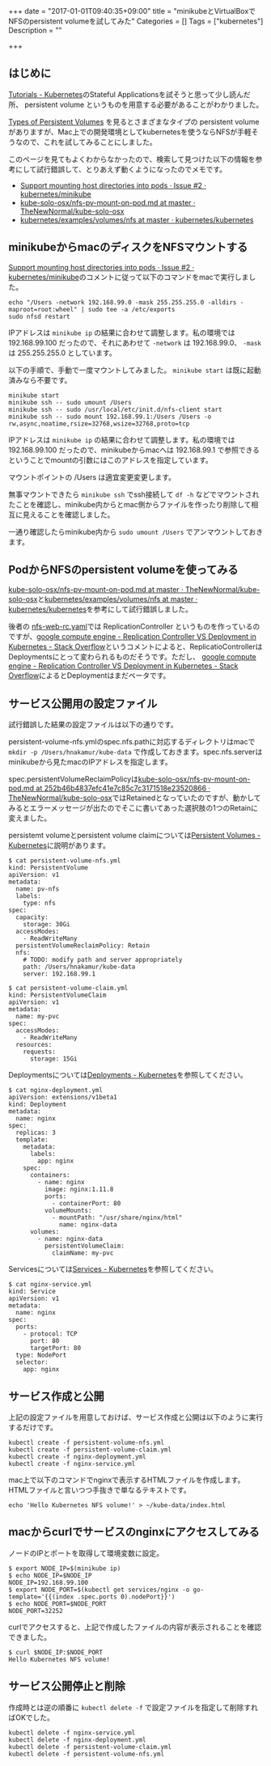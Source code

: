 +++
date = "2017-01-01T09:40:35+09:00"
title = "minikubeとVirtualBoxでNFSのpersistent volumeを試してみた"
Categories = []
Tags = ["kubernetes"]
Description = ""

+++
## はじめに
[Tutorials - Kubernetes](http://kubernetes.io/docs/tutorials/)のStateful Applicationsを試そうと思って少し読んだ所、 persistent volume というものを用意する必要があることがわかりました。

[Types of Persistent Volumes](http://kubernetes.io/docs/user-guide/persistent-volumes/#types-of-persistent-volumes) を見るとさまざまなタイプの persistent volume がありますが、Mac上での開発環境としてkubernetesを使うならNFSが手軽そうなので、これを試してみることにしました。

このページを見てもよくわからなかったので、検索して見つけた以下の情報を参考にして試行錯誤して、とりあえず動くようになったのでメモです。

* [Support mounting host directories into pods · Issue #2 · kubernetes/minikube](https://github.com/kubernetes/minikube/issues/2#issuecomment-233629375)
* [kube-solo-osx/nfs-pv-mount-on-pod.md at master · TheNewNormal/kube-solo-osx](https://github.com/TheNewNormal/kube-solo-osx/blob/master/examples/pv/nfs-pv-mount-on-pod.md)
* [kubernetes/examples/volumes/nfs at master · kubernetes/kubernetes](https://github.com/kubernetes/kubernetes/tree/master/examples/volumes/nfs)

## minikubeからmacのディスクをNFSマウントする

[Support mounting host directories into pods · Issue #2 · kubernetes/minikube](https://github.com/kubernetes/minikube/issues/2#issuecomment-233629375)のコメントに従って以下のコマンドをmacで実行しました。

```
echo "/Users -network 192.168.99.0 -mask 255.255.255.0 -alldirs -maproot=root:wheel" | sudo tee -a /etc/exports
sudo nfsd restart
```

IPアドレスは `minikube ip` の結果に合わせて調整します。私の環境では 192.168.99.100 だったので、それにあわせて `-network` は 192.168.99.0、 `-mask` は 255.255.255.0 としています。

以下の手順で、手動で一度マウントしてみました。 `minikube start` は既に起動済みなら不要です。

```
minikube start
minikube ssh -- sudo umount /Users
minikube ssh -- sudo /usr/local/etc/init.d/nfs-client start
minikube ssh -- sudo mount 192.168.99.1:/Users /Users -o rw,async,noatime,rsize=32768,wsize=32768,proto=tcp
```

IPアドレスは `minikube ip` の結果に合わせて調整します。私の環境では 192.168.99.100 だったので、minikubeからmacへは 192.168.99.1 で参照できるということでmountの引数にはこのアドレスを指定しています。

マウントポイントの /Users は適宜変更変更します。

無事マウントできたら `minikube ssh` でssh接続して `df -h` などでマウントされたことを確認し、minikube内からとmac側からファイルを作ったり削除して相互に見えることを確認しました。

一通り確認したらminikube内から `sudo umount /Users` でアンマウントしておきます。

## PodからNFSのpersistent volumeを使ってみる

[kube-solo-osx/nfs-pv-mount-on-pod.md at master · TheNewNormal/kube-solo-osx](https://github.com/TheNewNormal/kube-solo-osx/blob/master/examples/pv/nfs-pv-mount-on-pod.md)と[kubernetes/examples/volumes/nfs at master · kubernetes/kubernetes](https://github.com/kubernetes/kubernetes/tree/master/examples/volumes/nfs)を参考にして試行錯誤しました。

後者の [nfs-web-rc.yaml](https://github.com/kubernetes/kubernetes/blob/f5d9c430e9168cf5c41197b8a4e457981cb031df/examples/volumes/nfs/nfs-web-rc.yaml)では ReplicationController というものを作っているのですが、[google compute engine - Replication Controller VS Deployment in Kubernetes - Stack Overflow](http://stackoverflow.com/questions/37423117/replication-controller-vs-deployment-in-kubernetes/37423281#37423281)というコメントによると、ReplicatioControllerはDeploymentsにとって変わられるものだそうです。ただし、 [google compute engine - Replication Controller VS Deployment in Kubernetes - Stack Overflow](http://stackoverflow.com/questions/37423117/replication-controller-vs-deployment-in-kubernetes/37423217#37423217)によるとDeploymentはまだベータです。

## サービス公開用の設定ファイル

試行錯誤した結果の設定ファイルは以下の通りです。

persistent-volume-nfs.ymlのspec.nfs.pathに対応するディレクトリはmacで `mkdir -p /Users/hnakamur/kube-data` で作成しておきます。spec.nfs.serverはminikubeから見たmacのIPアドレスを指定します。

spec.persistentVolumeReclaimPolicyは[kube-solo-osx/nfs-pv-mount-on-pod.md at 252b46b4837efc41e7c85c7c3171518e23520866 · TheNewNormal/kube-solo-osx](https://github.com/TheNewNormal/kube-solo-osx/blob/252b46b4837efc41e7c85c7c3171518e23520866/examples/pv/nfs-pv-mount-on-pod.md)ではRetainedとなっていたのですが、動かしてみるとエラーメッセージが出たのでそこに書いてあった選択肢の1つのRetainに変えました。

persistemt volumeとpersistent volume claimについては[Persistent Volumes - Kubernetes](http://kubernetes.io/docs/user-guide/persistent-volumes/)に説明があります。

```
$ cat persistent-volume-nfs.yml
kind: PersistentVolume
apiVersion: v1
metadata:
  name: pv-nfs
  labels:
    type: nfs
spec:
  capacity:
    storage: 30Gi
  accessModes:
    - ReadWriteMany
  persistentVolumeReclaimPolicy: Retain
  nfs:
    # TODO: modify path and server appropriately
    path: /Users/hnakamur/kube-data
    server: 192.168.99.1
```

```
$ cat persistent-volume-claim.yml
kind: PersistentVolumeClaim
apiVersion: v1
metadata:
  name: my-pvc
spec:
  accessModes:
    - ReadWriteMany
  resources:
    requests:
      storage: 15Gi
```

Deploymentsについては[Deployments - Kubernetes](http://kubernetes.io/docs/user-guide/deployments/)を参照してください。

```
$ cat nginx-deployment.yml
apiVersion: extensions/v1beta1
kind: Deployment
metadata:
  name: nginx
spec:
  replicas: 3
  template:
    metadata:
      labels:
        app: nginx
    spec:
      containers:
        - name: nginx
          image: nginx:1.11.8
          ports:
            - containerPort: 80
          volumeMounts:
            - mountPath: "/usr/share/nginx/html"
              name: nginx-data
      volumes:
        - name: nginx-data
          persistentVolumeClaim:
            claimName: my-pvc
```

Servicesについては[Services - Kubernetes](http://kubernetes.io/docs/user-guide/services/#type-nodeport)を参照してください。

```
$ cat nginx-service.yml
kind: Service
apiVersion: v1
metadata:
  name: nginx
spec:
  ports:
    - protocol: TCP
      port: 80
      targetPort: 80
  type: NodePort
  selector:
    app: nginx
```

## サービス作成と公開

上記の設定ファイルを用意しておけば、サービス作成と公開は以下のように実行するだけです。

```
kubectl create -f persistent-volume-nfs.yml
kubectl create -f persistent-volume-claim.yml
kubectl create -f nginx-deployment.yml
kubectl create -f nginx-service.yml
```

mac上で以下のコマンドでnginxで表示するHTMLファイルを作成します。HTMLファイルと言いつつ手抜きで単なるテキストです。

```
echo 'Hello Kubernetes NFS volume!' > ~/kube-data/index.html
```

## macからcurlでサービスのnginxにアクセスしてみる

ノードのIPとポートを取得して環境変数に設定。

```
$ export NODE_IP=$(minikube ip)
$ echo NODE_IP=$NODE_IP
NODE_IP=192.168.99.100
$ export NODE_PORT=$(kubectl get services/nginx -o go-template='{{(index .spec.ports 0).nodePort}}')
$ echo NODE_PORT=$NODE_PORT
NODE_PORT=32252
```

curlでアクセスすると、上記で作成したファイルの内容が表示されることを確認できました。

```
$ curl $NODE_IP:$NODE_PORT
Hello Kubernetes NFS volume!
```

## サービス公開停止と削除

作成時とは逆の順番に `kubectl delete -f` で設定ファイルを指定して削除すればOKでした。

```
kubectl delete -f nginx-service.yml
kubectl delete -f nginx-deployment.yml
kubectl delete -f persistent-volume-claim.yml
kubectl delete -f persistent-volume-nfs.yml
```
